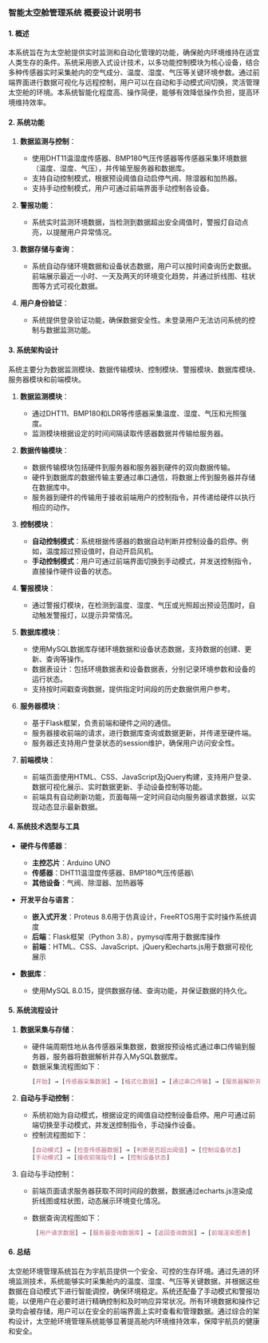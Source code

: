 ### 智能太空舱管理系统 概要设计说明书

#### 1. 概述
本系统旨在为太空舱提供实时监测和自动化管理的功能，确保舱内环境维持在适宜人类生存的条件。系统采用嵌入式设计技术，以多功能控制模块为核心设备，结合多种传感器实时采集舱内的空气成分、温度、湿度、气压等关键环境参数。通过前端界面进行数据可视化与远程控制，用户可以在自动和手动模式间切换，灵活管理太空舱的环境。本系统智能化程度高、操作简便，能够有效降低操作负担，提高环境维持效率。

#### 2. 系统功能
1. **数据监测与控制**：
   - 使用DHT11温湿度传感器、BMP180气压传感器等传感器采集环境数据（温度、湿度、气压），并传输至服务器和数据库。
   - 支持自动控制模式，根据预设阈值自动启停气阀、除湿器和加热器。
   - 支持手动控制模式，用户可通过前端界面手动控制各设备。

2. **警报功能**：
   - 系统实时监测环境数据，当检测到数据超出安全阈值时，警报灯自动点亮，以提醒用户异常情况。

3. **数据存储与查询**：
   - 系统自动存储环境数据和设备状态数据，用户可以按时间查询历史数据。前端展示最近一小时、一天及两天的环境变化趋势，并通过折线图、柱状图等方式可视化数据。

4. **用户身份验证**：
   - 系统提供登录验证功能，确保数据安全性。未登录用户无法访问系统的控制与数据监测功能。

#### 3. 系统架构设计
系统主要分为数据监测模块、数据传输模块、控制模块、警报模块、数据库模块、服务器模块和前端模块。

1. **数据监测模块**：
   - 通过DHT11、BMP180和LDR等传感器采集温度、湿度、气压和光照强度。
   - 监测模块根据设定的时间间隔读取传感器数据并传输给服务器。

2. **数据传输模块**：
   - 数据传输模块包括硬件到服务器和服务器到硬件的双向数据传输。
   - 硬件到数据库的数据传输主要通过串口通信，将数据上传到服务器并存储在数据库中。
   - 服务器到硬件的传输用于接收前端用户的控制指令，并传递给硬件以执行相应的动作。

3. **控制模块**：
   - **自动控制模式**：系统根据传感器的数据自动判断并控制设备的启停。例如，温度超过预设值时，自动开启风机。
   - **手动控制模式**：用户可通过前端界面切换到手动模式，并发送控制指令，直接操作硬件设备的状态。

4. **警报模块**：
   - 通过警报灯模块，在检测到温度、湿度、气压或光照超出预设范围时，自动触发警报灯，以提示异常情况。

5. **数据库模块**：
   - 使用MySQL数据库存储环境数据和设备状态数据，支持数据的创建、更新、查询等操作。
   - 数据表设计：包括环境数据表和设备数据表，分别记录环境参数和设备的运行状态。
   - 支持按时间戳查询数据，提供指定时间段的历史数据供用户参考。

6. **服务器模块**：
   - 基于Flask框架，负责前端和硬件之间的通信。
   - 服务器接收前端的请求，进行数据库查询或数据更新，并传递至硬件端。
   - 服务器还支持用户登录状态的session维护，确保用户访问安全性。

7. **前端模块**：
   - 前端页面使用HTML、CSS、JavaScript及jQuery构建，支持用户登录、数据可视化展示、实时数据更新、手动设备控制等功能。
   - 前端具有自动刷新功能，页面每隔一定时间自动向服务器请求数据，以实现动态显示最新数据。

#### 4. 系统技术选型与工具
- **硬件与传感器**：
  - **主控芯片**：Arduino UNO
  - **传感器**：DHT11温湿度传感器、BMP180气压传感器\
  - **其他设备**：气阀、除湿器、加热器等

- **开发平台与语言**：
  - **嵌入式开发**：Proteus 8.6用于仿真设计，FreeRTOS用于实时操作系统调度
  - **后端**：Flask框架（Python 3.8），pymysql库用于数据库操作
  - **前端**：HTML、CSS、JavaScript、jQuery和echarts.js用于数据可视化展示

- **数据库**：
  - 使用MySQL 8.0.15，提供数据存储、查询功能，并保证数据的持久化。

#### 5. 系统流程设计
1. **数据采集与存储**：
   - 硬件端周期性地从各传感器采集数据，数据按预设格式通过串口传输到服务器，服务器将数据解析并存入MySQL数据库。
   - 数据采集流程图如下：
     ```css
     [开始] → [传感器采集数据] → [格式化数据] → [通过串口传输] → [服务器解析并存储]
     ```

2. **自动与手动控制**：
   
   - 系统初始为自动模式，根据设定的阈值自动控制设备启停。用户可通过前端切换至手动模式，并发送控制指令，手动操作设备。
   - 控制流程图如下：
     ```css
     [自动模式] → [检查传感器数据] → [判断是否超出阈值] → [控制设备状态]
     [手动模式] → [接收前端指令] → [控制设备状态]
     ```
   
3. 自动与手动控制：

   - 前端页面请求服务器获取不同时间段的数据，数据通过echarts.js渲染成折线图或柱状图，动态展示环境变化情况。

   - 数据查询流程图如下：

     ```css
      [用户请求数据] → [服务器查询数据库] → [返回查询数据] → [前端渲染图表]
     ```

#### 6. 总结
太空舱环境管理系统旨在为宇航员提供一个安全、可控的生存环境。通过先进的环境监测技术，系统能够实时采集舱内的温度、湿度、气压等关键数据，并根据这些数据在自动模式下进行智能调控，确保环境稳定。系统还配备了手动模式和警报功能，以便用户在必要时进行精确控制和及时响应异常状况。所有环境数据和操作记录均会被存储，用户可以在安全的前端界面上实时查看和管理数据。通过综合的架构设计，太空舱环境管理系统能够显著提高舱内环境维持效率，保障宇航员的健康和安全。